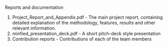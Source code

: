Reports and documentation

1. Project_Report_and_Appendix.pdf - The main project report, containing detailed explanation of the methodology, features, results and other relevant information.
2. minfied_presentation_deck.pdf - A short pitch-deck style presentation
3. Contribution reports - Contributions of each of the team members
